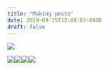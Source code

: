 ```yaml
---
title: "Making pesto"
date: 2019-09-15T12:08:03-0600
draft: false
---
```


[![](/images/2019/1fe1963706.jpg)](http://ianwhitney.micro.blog/uploads/2019/1fe1963706.jpg)

[![](/images/2019/5b49511555.jpg)](http://ianwhitney.micro.blog/uploads/2019/5b49511555.jpg)[![](/images/2019/e5121700d2.jpg)](http://ianwhitney.micro.blog/uploads/2019/e5121700d2.jpg)[![](/images/2019/e3f3b1fc22.jpg)](http://ianwhitney.micro.blog/uploads/2019/e3f3b1fc22.jpg)[![](/images/2019/be13e5e9d0.jpg)](http://ianwhitney.micro.blog/uploads/2019/be13e5e9d0.jpg)

